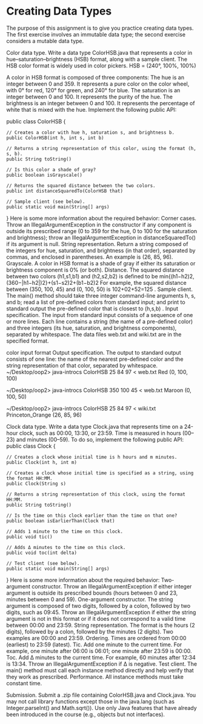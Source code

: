 # Creating Data Types
The purpose of this assignment is to give you practice creating data types. The first exercise involves an immutable data type; the second exercise considers a mutable data type.



Color data type. Write a data type ColorHSB.java that represents a color in hue–saturation–brightness (HSB) format, along with a sample client. The HSB color format is widely used in color pickers.
 HSB = (240°, 100%, 100%)

A color in HSB format is composed of three components:
The hue is an integer between 0 and 359. It represents a pure color on the color wheel, with 0° for red, 120° for green, and 240° for blue.
The saturation is an integer between 0 and 100. It represents the purity of the hue.
The brightness is an integer between 0 and 100. It represents the percentage of white that is mixed with the hue.
Implement the following public API:

public class ColorHSB {

    // Creates a color with hue h, saturation s, and brightness b.
    public ColorHSB(int h, int s, int b)

    // Returns a string representation of this color, using the format (h, s, b).
    public String toString()

    // Is this color a shade of gray?
    public boolean isGrayscale()

    // Returns the squared distance between the two colors.
    public int distanceSquaredTo(ColorHSB that)

    // Sample client (see below).
    public static void main(String[] args)

}
Here is some more information about the required behavior:
Corner cases. Throw an IllegalArgumentException in the constructor if any component is outside its prescribed range (0 to 359 for the hue, 0 to 100 for the saturation and brightness); throw an IllegalArgumentException in distanceSquaredTo() if its argument is null.
String representation. Return a string composed of the integers for hue, saturation, and brightness (in that order), separated by commas, and enclosed in parentheses. An example is (26, 85, 96).
Grayscale. A color in HSB format is a shade of gray if either its saturation or brightness component is 0% (or both).
Distance. The squared distance between two colors (h1,s1,b1)
 and (h2,s2,b2)
 is defined to be
min{(h1−h2)2,(360−|h1−h2|)2}+(s1−s2)2+(b1−b2)2
For example, the squared distance between (350, 100, 45) and (0, 100, 50) is 102+02+52=125
.
Sample client. The main() method should take three integer command-line arguments h, s, and b; read a list of pre-defined colors from standard input; and print to standard output the pre-defined color that is closest to (h,s,b)
.
Input specification. The input from standard input consists of a sequence of one or more lines. Each line contains a string (the name of a pre-defined color) and three integers (its hue, saturation, and brightness components), separated by whitespace. The data files web.txt and wiki.txt are in the specified format.

color input format
Output specification. The output to standard output consists of one line: the name of the nearest pre-defined color and the string representation of that color, separated by whitespace.
~/Desktop/oop2> java-introcs ColorHSB 25 84 97 < web.txt
Red (0, 100, 100)

~/Desktop/oop2> java-introcs ColorHSB 350 100 45 < web.txt
Maroon (0, 100, 50)

~/Desktop/oop2> java-introcs ColorHSB 25 84 97 < wiki.txt
Princeton_Orange (26, 85, 96)


Clock data type. Write a data type Clock.java that represents time on a 24-hour clock, such as 00:00, 13:30, or 23:59. Time is measured in hours (00–23) and minutes (00–59). To do so, implement the following public API:
public class Clock {

    // Creates a clock whose initial time is h hours and m minutes.
    public Clock(int h, int m)

    // Creates a clock whose initial time is specified as a string, using the format HH:MM.
    public Clock(String s)

    // Returns a string representation of this clock, using the format HH:MM.
    public String toString()

    // Is the time on this clock earlier than the time on that one?
    public boolean isEarlierThan(Clock that)

    // Adds 1 minute to the time on this clock.
    public void tic()

    // Adds Δ minutes to the time on this clock.
    public void toc(int delta)

    // Test client (see below).
    public static void main(String[] args)
}
Here is some more information about the required behavior:
Two-argument constructor. Throw an IllegalArgumentException if either integer argument is outside its prescribed bounds (hours between 0 and 23, minutes between 0 and 59).
One-argument constructor. The string argument is composed of two digits, followed by a colon, followed by two digits, such as 09:45. Throw an IllegalArgumentException if either the string argument is not in this format or if it does not correspond to a valid time between 00:00 and 23:59.
String representation. The format is the hours (2 digits), followed by a colon, followed by the minutes (2 digits). Two examples are 00:00 and 23:59.
Ordering. Times are ordered from 00:00 (earliest) to 23:59 (latest).
Tic. Add one minute to the current time. For example, one minute after 06:00 is 06:01; one minute after 23:59 is 00:00.
Toc. Add Δ minutes to the current time. For example, 60 minutes after 12:34 is 13:34. Throw an IllegalArgumentException if Δ is negative.
Test client. The main() method must call each instance method directly and help verify that they work as prescribed.
Performance. All instance methods must take constant time.

Submission. Submit a .zip file containing ColorHSB.java and Clock.java. You may not call library functions except those in the java.lang (such as Integer.parseInt() and Math.sqrt()). Use only Java features that have already been introduced in the course (e.g., objects but not interfaces).
